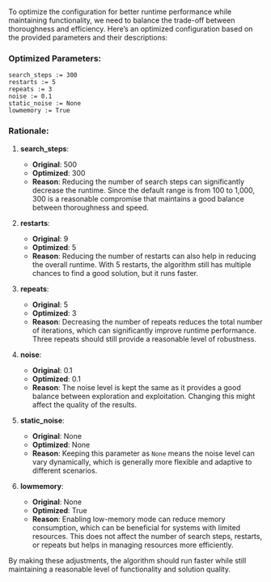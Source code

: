 To optimize the configuration for better runtime performance while maintaining functionality, we need to balance the trade-off between thoroughness and efficiency. Here’s an optimized configuration based on the provided parameters and their descriptions:

### Optimized Parameters:
```plaintext
search_steps := 300
restarts := 5
repeats := 3
noise := 0.1
static_noise := None
lowmemory := True
```

### Rationale:
1. **search_steps**:
   - **Original**: 500
   - **Optimized**: 300
   - **Reason**: Reducing the number of search steps can significantly decrease the runtime. Since the default range is from 100 to 1,000, 300 is a reasonable compromise that maintains a good balance between thoroughness and speed.

2. **restarts**:
   - **Original**: 9
   - **Optimized**: 5
   - **Reason**: Reducing the number of restarts can also help in reducing the overall runtime. With 5 restarts, the algorithm still has multiple chances to find a good solution, but it runs faster.

3. **repeats**:
   - **Original**: 5
   - **Optimized**: 3
   - **Reason**: Decreasing the number of repeats reduces the total number of iterations, which can significantly improve runtime performance. Three repeats should still provide a reasonable level of robustness.

4. **noise**:
   - **Original**: 0.1
   - **Optimized**: 0.1
   - **Reason**: The noise level is kept the same as it provides a good balance between exploration and exploitation. Changing this might affect the quality of the results.

5. **static_noise**:
   - **Original**: None
   - **Optimized**: None
   - **Reason**: Keeping this parameter as `None` means the noise level can vary dynamically, which is generally more flexible and adaptive to different scenarios.

6. **lowmemory**:
   - **Original**: None
   - **Optimized**: True
   - **Reason**: Enabling low-memory mode can reduce memory consumption, which can be beneficial for systems with limited resources. This does not affect the number of search steps, restarts, or repeats but helps in managing resources more efficiently.

By making these adjustments, the algorithm should run faster while still maintaining a reasonable level of functionality and solution quality.